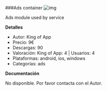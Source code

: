 ###Ads container
![img](http://resources.kingofapp.com/services/ads/images/list.png)

Ads module used by service

**Detalles**
- Autor: King of App
- Precio: 9€
- Descargas: 90
- Valoración: King of App: 4 | Usuarios: 4
- Plataformas: android, ios, windows
- Categorías: ads


**Documentación**

No disponible. Por favor contacta con el Autor.
